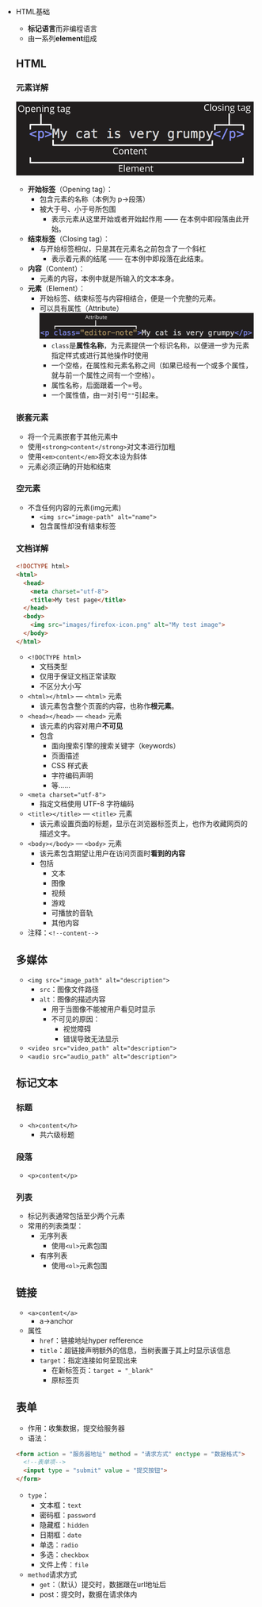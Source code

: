  - HTML基础
	
	  - **标记语言**而非编程语言
	  - 由一系列**element**组成
	
	  ## HTML
	
	  ### 元素详解
	
	  ![](https://raw.githubusercontent.com/alwaysmissin/picgo/main/20220906094458.png)
	
	  - **开始标签**（Opening tag）：
	    - 包含元素的名称（本例为 p->段落）
	    - 被大于号、小于号所包围
	      - 表示元素从这里开始或者开始起作用 —— 在本例中即段落由此开始。
	  - **结束标签**（Closing tag）：
	    - 与开始标签相似，只是其在元素名之前包含了一个斜杠
	      - 表示着元素的结尾 —— 在本例中即段落在此结束。
	  - **内容**（Content）：
	    - 元素的内容，本例中就是所输入的文本本身。
	  - **元素**（Element）：
	    - 开始标签、结束标签与内容相结合，便是一个完整的元素。
	    - 可以具有属性（Attribute）![](https://raw.githubusercontent.com/alwaysmissin/picgo/main/20220906094747.png)
	      - `class`是**属性名称**，为元素提供一个标识名称，以便进一步为元素指定样式或进行其他操作时使用
	      - 一个空格，在属性和元素名称之间（如果已经有一个或多个属性，就与前一个属性之间有一个空格）。
	      - 属性名称，后面跟着一个$=$号。
	      - 一个属性值，由一对引号`""`引起来。
	
	  ### 嵌套元素
	
	  - 将一个元素嵌套于其他元素中
	  - 使用`<strong>content</strong>`对文本进行加粗
	  - 使用`<em>content</em>`将文本设为斜体
	  - 元素必须正确的开始和结束
	
	  ### 空元素
	
	  - 不含任何内容的元素(img元素)
	    - `<img src="image-path" alt="name">`
	    - 包含属性却没有结束标签
	
	  ### 文档详解
	
	  ```html
	  <!DOCTYPE html>
	  <html>
	    <head>
	      <meta charset="utf-8">
	      <title>My test page</title>
	    </head>
	    <body>
	      <img src="images/firefox-icon.png" alt="My test image">
	    </body>
	  </html>
	  ```
	
	  - `<!DOCTYPE html>`
	    - 文档类型
	    - 仅用于保证文档正常读取
	    - 不区分大小写
	  - `<html></html>` — `<html>` 元素
	    - 该元素包含整个页面的内容，也称作**根元素**。
	  - `<head></head>` — `<head>` 元素
	    - 该元素的内容对用户**不可见**
	    - 包含
	      - 面向搜索引擎的搜索关键字（keywords）
	      - 页面描述
	      - CSS 样式表
	      - 字符编码声明
	      - 等......
	  - `<meta charset="utf-8">` 
	    - 指定文档使用 UTF-8 字符编码
	  - `<title></title>` — `<title>` 元素
	    - 该元素设置页面的标题，显示在浏览器标签页上，也作为收藏网页的描述文字。
	  - `<body></body>` — `<body>` 元素
	    - 该元素包含期望让用户在访问页面时**看到的内容**
	    - 包括
	      - 文本
	      - 图像
	      - 视频
	      - 游戏
	      - 可播放的音轨
	      - 其他内容
	  - 注释：`<!--content-->`
	
	  ## 多媒体
	
	  - `<img src="image_path" alt="description">`
	    - `src`：图像文件路径
	    - `alt`：图像的描述内容
	      - 用于当图像不能被用户看见时显示
	      - 不可见的原因：
	        - 视觉障碍
	        - 错误导致无法显示
	  - `<video src="video_path" alt="description">`
	  - `<audio src="audio_path" alt="description">`
	
	  ## 标记文本
	
	  ### 标题
	
	  - `<h>content</h>`
	    - 共六级标题
	
	  ### 段落
	
	  - `<p>content</p>`
	
	  ### 列表
	
	  - 标记列表通常包括至少两个元素
	  - 常用的列表类型：
	    - 无序列表
	      - 使用`<ul>`元素包围
	    - 有序列表
	      - 使用`<ol>`元素包围
	
	  ## 链接
	
	  - `<a>content</a>`
	    - a->anchor
	  - 属性
	    - `href`：链接地址hyper refference
	    - `title`：超链接声明额外的信息，当树表置于其上时显示该信息
	    - `target`：指定连接如何呈现出来
	      - 在新标签页：`target = "_blank"`
	      - 原标签页
	
	
	  ## 表单
	
	  - 作用：收集数据，提交给服务器
	  - 语法：
	
	  ```HTML
	  <form action = "服务器地址" method = "请求方式" enctype = "数据格式">
	  	<!--表单项-->
	  	<input type = "submit" value = "提交按钮">
	  </form>
	  ```
	
	  - `type`：
	    - 文本框：`text`
	    - 密码框：`password`
	    - 隐藏框：`hidden`
	    - 日期框：`date`
	    - 单选：`radio`
	    - 多选：`checkbox`
	    - 文件上传：`file`
	  - `method`请求方式
	    - `get`：（默认）提交时，数据跟在url地址后
	    - post：提交时，数据在请求体内